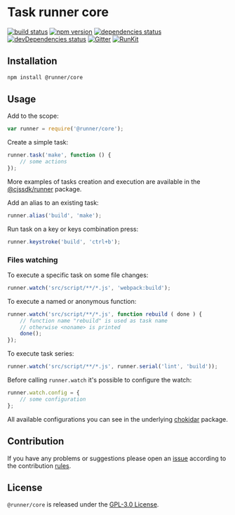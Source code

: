 Task runner core
================

[![build status](https://img.shields.io/travis/runner/core.svg?style=flat-square)](https://travis-ci.org/runner/core)
[![npm version](https://img.shields.io/npm/v/@runner/core.svg?style=flat-square)](https://www.npmjs.com/package/@runner/core)
[![dependencies status](https://img.shields.io/david/runner/core.svg?style=flat-square)](https://david-dm.org/runner/core)
[![devDependencies status](https://img.shields.io/david/dev/runner/core.svg?style=flat-square)](https://david-dm.org/runner/core?type=dev)
[![Gitter](https://img.shields.io/badge/gitter-join%20chat-blue.svg?style=flat-square)](https://gitter.im/DarkPark/runner)
[![RunKit](https://img.shields.io/badge/RunKit-try-yellow.svg?style=flat-square)](https://npm.runkit.com/@runner/core)


## Installation ##

```bash
npm install @runner/core
```


## Usage ##

Add to the scope:

```js
var runner = require('@runner/core');
```

Create a simple task:

```js
runner.task('make', function () {
    // some actions
});
```

More examples of tasks creation and execution are available
in the [@cjssdk/runner](https://www.npmjs.com/package/@cjssdk/runner) package.

Add an alias to an existing task:

```js
runner.alias('build', 'make');
```

Run task on a key or keys combination press:

```js
runner.keystroke('build', 'ctrl+b');
```

### Files watching

To execute a specific task on some file changes:

```js
runner.watch('src/script/**/*.js', 'webpack:build');
```

To execute a named or anonymous function:

```js
runner.watch('src/script/**/*.js', function rebuild ( done ) {
    // function name "rebuild" is used as task name
    // otherwise <noname> is printed
    done();
});
```

To execute task series:

```js
runner.watch('src/script/**/*.js', runner.serial('lint', 'build'));
```

Before calling `runner.watch` it's possible to configure the watch:

```js
runner.watch.config = {
    // some configuration 
};
```

All available configurations you can see in the underlying [chokidar](https://www.npmjs.com/package/chokidar) package.


## Contribution ##

If you have any problems or suggestions please open an [issue](https://github.com/runner/core/issues)
according to the contribution [rules](.github/contributing.md).


## License ##

`@runner/core` is released under the [GPL-3.0 License](http://opensource.org/licenses/GPL-3.0).
